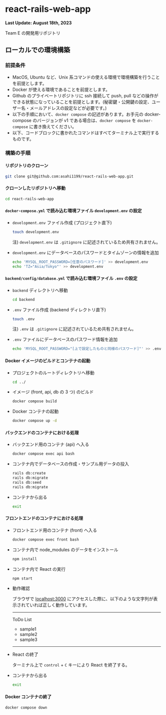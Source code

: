 # react-rails-web-app

**Last Update: August 18th, 2023**

Team E の開発用リポジトリ

## ローカルでの環境構築

### 前提条件

- MacOS, Ubuntu など、Unix 系コマンドの使える環境で環境構築を行うことを前提とします。
- Docker が使える環境であることを前提とします。
- Github のプライベートリポジトリに ssh 接続して push, pull などの操作ができる状態になっていることを前提とします。(秘密鍵・公開鍵の設定、ユーザー名・メールアドレスの設定などが必要です。)
- 以下の手順において、`docker compose` の記述があります。お手元の docker-compose のバージョンが v1 である場合は、`docker compose` を `docker-compose` に書き換えてください。
- 以下、コードブロックに書かれたコマンドはすべてターミナル上で実行するものです。

### 構築の手順

#### リポジトリのクローン

```sh
git clone git@github.com:asahi1199/react-rails-web-app.git
```

#### クローンしたリポジトリへ移動

```sh
cd react-rails-web-app
```

#### `docker-compose.yml` で読み込む環境ファイル `development.env` の設定

- `development.env` ファイル作成 (プロジェクト直下)

  ```sh
  touch development.env
  ```

  注) `development.env` は `.gitignore` に記述されているため共有されません。

- `development.env` にデータベースのパスワードとタイムゾーンの情報を追加
  ```sh
  echo 'MYSQL_ROOT_PASSWORD=[任意のパスワード]' >> development.env
  echo 'TZ="Asia/Tokyo"' >> development.env
  ```

#### `backend/config/database.yml` で読み込む環境ファイル `.env` の設定

- `backend` ディレクトリへ移動

  ```sh
  cd backend
  ```

- `.env` ファイル作成 (backend ディレクトリ直下)

  ```sh
  touch .env
  ```

  注) `.env` は `.gitignore` に記述されているため共有されません。

- `.env` ファイルにデータベースのパスワード情報を追加
  ```sh
  echo 'MYSQL_ROOT_PASSWORD="[上で設定したものと同様のパスワード]"' >> .env
  ```

#### Docker イメージのビルドとコンテナの起動

- プロジェクトのルートディレクトリへ移動

  ```sh
  cd ../
  ```

- イメージ (front, api, db の 3 つ) のビルド

  ```sh
  docker compose build
  ```

- Docker コンテナの起動
  ```sh
  docker compose up -d
  ```

#### バックエンドのコンテナにおける処理

- バックエンド用のコンテナ (api) へ入る

  ```sh
  docker compose exec api bash
  ```

- コンテナ内でデータベースの作成・サンプル用データの投入

  ```sh
  rails db:create
  rails db:migrate
  rails db:seed
  rails db:migrate
  ```

- コンテナから出る
  ```sh
  exit
  ```

#### フロントエンドのコンテナにおける処理

- フロントエンド用のコンテナ (front) へ入る

  ```sh
  docker compose exec front bash
  ```

- コンテナ内で node_modules のデータをインストール

  ```sh
  npm install
  ```

- コンテナ内で React の実行

  ```sh
  npm start
  ```

- 動作確認

  ブラウザで [localhost:3000](http://localhost:3000/) にアクセスした際に、以下のような文字列が表示されていれば正しく動作しています。

  ***

  ToDo List

  - sample1
  - sample2
  - sample3

  ***

- React の終了

  ターミナル上で `control` + `C` キーにより React を終了する。

- コンテナから出る
  ```sh
  exit
  ```

#### Docker コンテナの終了

```sh
docker compose down
```
